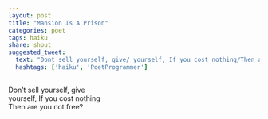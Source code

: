 ```yaml
---
layout: post
title: "Mansion Is A Prison"
categories: poet
tags: haiku
share: shout
suggested_tweet:
  text: "Dont sell yourself, give/ yourself, If you cost nothing/Then are you not free?"
  hashtags: ['haiku', 'PoetProgrammer']
---
```


Don’t sell yourself, give<br/>
yourself, If you cost nothing<br/>
Then are you not free?